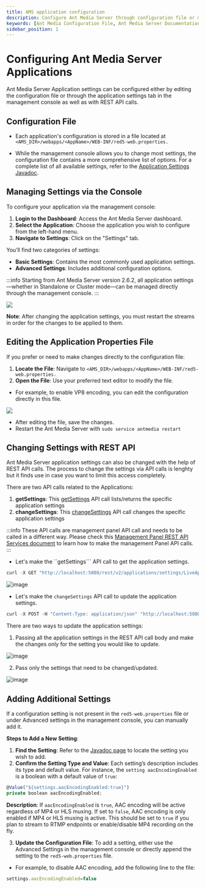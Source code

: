 ```yaml
---
title: AMS application configuration
description: Configure Ant Media Server through configuration file or management console.
keywords: [Ant Media Configuration File, Ant Media Server Documentation, Ant Media Server Tutorials, Ant Media Management Panel, Ant Media Settings, Ant Media Configuration]
sidebar_position: 1
---
```


# Configuring Ant Media Server Applications

Ant Media Server Application settings can be configured either by editing the configuration file or through the application settings tab in the management console as well as with REST API calls.

## Configuration File

- Each application's configuration is stored in a file located at ```<AMS_DIR>/webapps/<AppName>/WEB-INF/red5-web.properties.``` 

- While the management console allows you to change most settings, the configuration file contains a more comprehensive list of options. For a complete list of all available settings, refer to the [Application Settings Javadoc](https://antmedia.io/javadoc/io/antmedia/AppSettings.html).

## Managing Settings via the Console

To configure your application via the management console:

1. **Login to the Dashboard**: Access the Ant Media Server dashboard.
2. **Select the Application**: Choose the application you wish to configure from the left-hand menu.
3. **Navigate to Settings**: Click on the "Settings" tab.

You’ll find two categories of settings:
- **Basic Settings**: Contains the most commonly used application settings.
- **Advanced Settings**: Includes additional configuration options.

:::info
Starting from Ant Media Server version 2.6.2, all application settings—whether in Standalone or Cluster mode—can be managed directly through the management console.
:::

![](@site/static/img/configuration-and-testing/application-settings.png)

**Note**: After changing the application settings, you must restart the streams in order for the changes to be applied to them.
  

## Editing the Application Properties File
If you prefer or need to make changes directly to the configuration file:

1. **Locate the File**: Navigate to ```<AMS_DIR>/webapps/<AppName>/WEB-INF/red5-web.properties.```
2. **Open the File**: Use your preferred text editor to modify the file.

- For example, to enable VP8 encoding, you can edit the configuration directly in this file.

![](@site/static/img/configuration-and-testing/application-settings-properties.png)

- After editing the file, save the changes.
- Restart the Ant Media Server with ```sudo service antmedia restart```

## Changing Settings with REST API
Ant Media Server application settings can also be changed with the help of REST API calls. The process to change the settings via API calls is lenghty but it finds use in case you want to limit this access completely.

There are two API calls related to the Applications:

1. **getSettings**: This [getSettings](https://antmedia.io/rest/?urls.primaryName=2.11.0-management#/default/getSettings) API call lists/returns the specific application settings
2. **changeSettings**: This [changeSettings](https://antmedia.io/rest/?urls.primaryName=2.11.0-management#/default/changeSettings) API call changes the specific application settings

:::info
These API calls are management panel API call and needs to be called in a different way. Please check this [Management Panel REST API Services document](https://antmedia.io/docs/guides/developer-sdk-and-api/rest-api-guide/management-rest-apis/) to learn how to make the management Panel API calls.
:::

- Let's make the ``getSettings``` API call to get the application settings.
```js
curl -X GET "http://localhost:5080/rest/v2/applications/settings/LiveApp"
```
![image](https://github.com/user-attachments/assets/b194d9ad-28e8-43ca-8323-1192a2e1d948)

- Let's make the ```changeSettings``` API call to update the application settings.
```js
curl -X POST -H "Content-Type: application/json" "http://localhost:5080/rest/v2/applications/settings/LiveApp"
```

There are two ways to update the application settings:
1. Passing all the application settings in the REST API call body and make the changes only for the setting you would like to update.

![image](https://github.com/user-attachments/assets/4c410e68-c908-496f-a3ca-0400deeb3876)

2. Pass only the settings that need to be changed/updated.

![image](https://github.com/user-attachments/assets/b05eb409-f292-4ea3-bc59-d39b75a4f210)

## Adding Additional Settings

If a configuration setting is not present in the ```red5-web.properties``` file or under Advanced settings in the management console, you can manually add it.

**Steps to Add a New Setting**:
1. **Find the Setting**: Refer to the [Javadoc page](https://antmedia.io/javadoc/io/antmedia/AppSettings.html) to locate the setting you wish to add.
2. **Confirm the Setting Type and Value**: Each setting’s description includes its type and default value. For instance, the ```setting aacEncodingEnabled``` is a boolean with a default value of ```true```:

```js
@Value("${settings.aacEncodingEnabled:true}")
private boolean aacEncodingEnabled;
```

**Description**: If ```aacEncodingEnabled``` is ```true```, AAC encoding will be active regardless of MP4 or HLS muxing. If set to ```false```, AAC encoding is only enabled if MP4 or HLS muxing is active. This should be set to ```true``` if you plan to stream to RTMP endpoints or enable/disable MP4 recording on the fly.

3. **Update the Configuration File**:
To add a setting, either use the Advanced Settings in the management console or directly append the setting to the ```red5-web.properties``` file.

- For example, to disable AAC encoding, add the following line to the file:
```js
settings.aacEncodingEnabled=false
```
